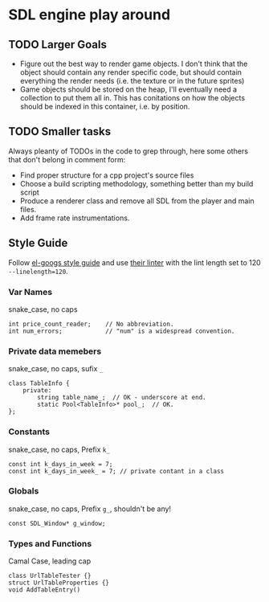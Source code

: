 # SDL engine play around

## TODO Larger Goals

- Figure out the best way to render game objects. I don't think that the object should contain any render specific code, but should contain everything the render needs (i.e. the texture or in the future sprites)
- Game objects should be stored on the heap, I'll eventually need a collection to put them all in. This has conitations on how the objects should be indexed in this container, i.e. by position.

## TODO Smaller tasks

Always pleanty of TODOs in the code to grep through, here some others that don't belong in comment form:

- Find proper structure for a cpp project's source files
- Choose a build scripting methodology, something better than my build script
- Produce a renderer class and remove all SDL from the player and main files.
- Add frame rate instrumentations.

## Style Guide

Follow [el-googs style guide](https://google.github.io/styleguide/cppguide.html#Naming) and use [their linter](https://github.com/google/styleguide/tree/gh-pages/cpplint) with the lint length set to 120 `--linelength=120`.

### Var Names

snake_case, no caps

    int price_count_reader;    // No abbreviation.
    int num_errors;            // "num" is a widespread convention.

### Private data memebers

snake_case, no caps, sufix `_`

    class TableInfo {
        private:
            string table_name_;  // OK - underscore at end.
            static Pool<TableInfo>* pool_;  // OK.
    };

### Constants

snake_case, no caps, Prefix `k_`

    const int k_days_in_week = 7;
    const int k_days_in_week_ = 7; // private contant in a class

### Globals

snake_case, no caps, Prefix `g_`, shouldn't be any!

    const SDL_Window* g_window;

### Types and Functions

Camal Case, leading cap

    class UrlTableTester {}
    struct UrlTableProperties {}
    void AddTableEntry()
